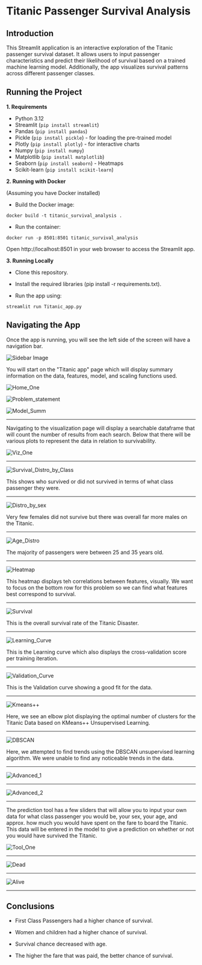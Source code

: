 # Titanic Passenger Survival Analysis

## **Introduction**

This Streamlit application is an interactive exploration of the Titanic passenger survival dataset. It allows users to input passenger characteristics and predict their likelihood of survival based on a trained machine learning model. Additionally, the app visualizes survival patterns across different passenger classes.

## Running the Project

**1. Requirements**

* Python 3.12
* Streamlit (`pip install streamlit`)
* Pandas (`pip install pandas`)
* Pickle (`pip install pickle`) - for loading the pre-trained model
* Plotly (`pip install plotly`) - for interactive charts
* Numpy (`pip install numpy`)
* Matplotlib (`pip install matplotlib`)
* Seaborn (`pip install seaborn`) - Heatmaps
* Scikit-learn (`pip install scikit-learn`)

**2. Running with Docker**

(Assuming you have Docker installed)

* Build the Docker image:

```docker build -t titanic_survival_analysis .```

* Run the container:

```docker run -p 8501:8501 titanic_survival_analysis```

Open http://localhost:8501 in your web browser to access the Streamlit app.

**3. Running Locally**

* Clone this repository.

* Install the required libraries (pip install -r requirements.txt).

* Run the app using:

```streamlit run Titanic_app.py```

## Navigating the App

Once the app is running, you will see the left side of the screen will have a navigation bar.

![Sidebar Image](Pictures/Sidebar.png)

You will start on the "Titanic app" page which will display summary information on the data, features, model, and scaling functions used. 

![Home_One](Pictures/Home_1.png)

![Problem_statement](Pictures/Problem_statement.png)

![Model_Summ](Pictures/Model_Summ.png)

---

Navigating to the visualization page will display a searchable dataframe that will count the number of results from each search. Below that there will be various plots to represent the data in relation to survivability. 

![Viz_One](Pictures/Vis_1.png)

---

![Survival_Distro_by_Class](Pictures/Survival_Distro_by_Class.png)

This shows who survived or did not survived in terms of what class passenger they were. 

---

![Distro_by_sex](Pictures/Distro_by_sex.png)

Very few females did not survive but there was overall far more males on the Titanic.

---

![Age_Distro](Pictures/Age_Distro.png)

The majority of passengers were between 25 and 35 years old. 

---

![Heatmap](Pictures/Heatmap.png)

This heatmap displays teh correlations between features, visually. We want to focus on the bottom row for this problem so we can find what features best correspond to survival. 

---

![Survival](Pictures/Survival.png)

This is the overall survival rate of the Titanic Disaster. 

---

![Learning_Curve](Pictures/Learning_Curve.png)

This is the Learning curve which also displays the cross-validation score per training iteration.  

---

![Validation_Curve](Pictures/Validation_Curve.png)

This is the Validation curve showing a good fit for the data. 

---

![Kmeans++](Pictures/Kmeans++.png)

Here, we see an elbow plot displaying the optimal number of clusters for the Titanic Data based on KMeans++ Unsupervised Learning.  

---

![DBSCAN](Pictures/DBSCAN.png)

Here, we attempted to find trends using the DBSCAN unsupervised learning algorithm. We were unable to find any noticeable trends in the data.

---

![Advanced_1](Pictures/Advanced_1.png)

---

![Advanced_2](Pictures/Advanced_2.png)

---

The prediction tool has a few sliders that will allow you to input your own data for what class passenger you would be, your sex, your age, and approx. how much you would have spent on the fare to board the Titanic. This data will be entered in the model to give a prediction on whether or not you would have survived the Titanic. 

![Tool_One](Pictures/Tool_1.png)

---

![Dead](Pictures/Dead.png)

---

![Alive](Pictures/Alive.png)

---


## Conclusions

* First Class Passengers had a higher chance of survival.

* Women and children had a higher chance of survival.

* Survival chance decreased with age.

* The higher the fare that was paid, the better chance of survival. 
